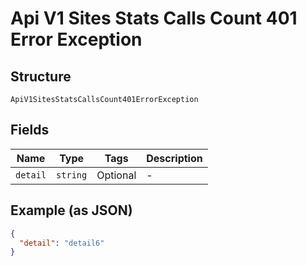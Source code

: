 
# Api V1 Sites Stats Calls Count 401 Error Exception

## Structure

`ApiV1SitesStatsCallsCount401ErrorException`

## Fields

| Name | Type | Tags | Description |
|  --- | --- | --- | --- |
| `detail` | `string` | Optional | - |

## Example (as JSON)

```json
{
  "detail": "detail6"
}
```

